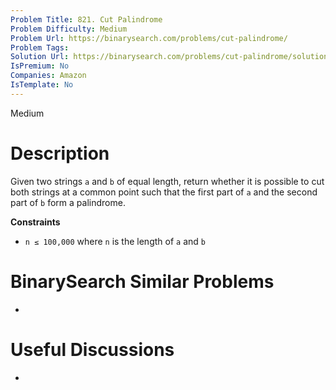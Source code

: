 ```yaml
---
Problem Title: 821. Cut Palindrome
Problem Difficulty: Medium
Problem Url: https://binarysearch.com/problems/cut-palindrome/
Problem Tags: 
Solution Url: https://binarysearch.com/problems/cut-palindrome/solutions/
IsPremium: No
Companies: Amazon
IsTemplate: No
---
```


<span style="color: ;">Medium</span>

# Description

Given two strings `a` and `b` of equal length, return whether it is possible to cut both strings at a common point such that the first part of `a` and the second part of `b` form a palindrome.

**Constraints**
- `n ≤ 100,000` where `n` is the length of `a` and `b`

# BinarySearch Similar Problems

- []()

# Useful Discussions

- []()

